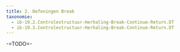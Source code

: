 ```yaml
---
title: 2. Oefeningen Break
taxonomie:
  - ib-19.2.Controlestructuur-Herhaling-Break-Continue-Return.DT
  - ib-19.3.Controlestructuur-Herhaling-Break-Continue-Return.DT
---
```


-=TODO=-